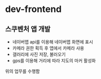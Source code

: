 # dev-frontend
## 스쿠벤처 앱 개발
- 네이버맵 api를 이용해 네이버맵 화면에 표시
- 카메라 권한 획득 후 앱에서 카메라 사용
- 갤러리에 사진 저장, 불러오기
- gps를 이용해 거리에 따라 지도의 마커 활성화

위의 업무를 수행함

